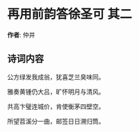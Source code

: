 # 再用前韵答徐圣可  其二

**作者**: 仲并

## 诗词内容

公方绿发我成翁，犹喜芝兰臭味同。

雅奏黄锺仍大吕，旷怀明月与清风。

共高卞璧连城价，肯使衡茅四壁空。

所望苕溪分一曲，邮签日日溯归筒。

